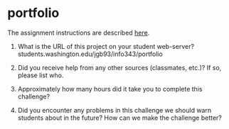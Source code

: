 # portfolio
The assignment instructions are described [here](http://faculty.washington.edu/mikefree/info343/#/challenges/portfolio).

1. What is the URL of this project on your student web-server?<br>
  students.washington.edu/jgb93/info343/portfolio

2. Did you receive help from any other sources (classmates, etc.)? If so, please list who.

3. Approximately how many hours did it take you to complete this challenge?

4. Did you encounter any problems in this challenge we should warn students about in the future? How can we make the challenge better?
